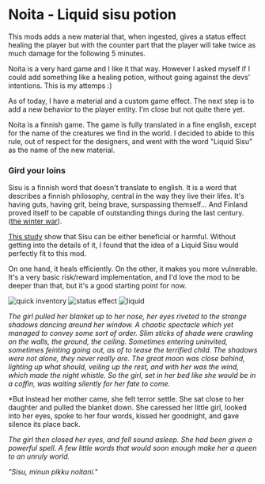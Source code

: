 # Noita - Liquid sisu potion

This mods adds a new material that, when ingested, gives a status effect healing the player but with the counter part that the player will take twice as much damage for the following 5 minutes.


Noita is a very hard game and I like it that way. However I asked myself if I could add something like a healing potion, without going against the devs' intentions.
This is my attemps :)

As of today, I have a material and a custom game effect. The next step is to add a new behavior to the player entity. I'm close but not quite there yet.

Noita is a finnish game. The game is fully translated in a fine english, except for the name of the creatures we find in the world. I decided to abide to this rule, out of respect for the designers, and went with the word "Liquid Sisu" as the name of the new material.

### Gird your loins

Sisu is a finnish word that doesn't translate to english. It is a word that describes a finnish philosophy, central in the way they live their lifes. It's having guts, having grit, being brave, surspassing themself... And Finland proved itself to be capable of outstanding things during the last century. ([the winter war](https://en.wikipedia.org/wiki/Winter_War)).

[This study](https://www.ncbi.nlm.nih.gov/pmc/articles/PMC9667267/) show that Sisu can be either beneficial or harmful. Without getting into the details of it, I found that the idea of a Liquid Sisu would perfectly fit to this mod.

On one hand, it heals efficiently. On the other, it makes you more vulnerable. It's a very basic risk/reward implementation, and I'd love the mod to be deeper than that, but it's a good starting point for now.

![quick inventory](https://i.imgur.com/f1aIJ95.png)
![status effect](https://i.imgur.com/QP4F7II.png)
![liquid](https://i.imgur.com/QD813MC.png)

*The girl pulled her blanket up to her nose, her eyes riveted to the strange shadows dancing around her window. A chaotic spectacle which yet managed to convey some sort of order. Slim sticks of shade were crawling on the walls, the ground, the ceiling. Sometimes entering uninvited, sometimes feinting going out, as of to tease the terrified child. The shadows were not alone, they never really are. The great moon was close behind, lighting up what should, veiling up the rest, and with her was the wind, which made the night whistle. So the girl, set in her bed like she would be in a coffin, was waiting silently for her fate to come.*

*But instead her mother came, she felt terror settle. She sat close to her daughter and pulled the blanket down. She caressed her little girl, looked into her eyes, spoke to her four words, kissed her goodnight, and gave silence its place back.

*The girl then closed her eyes, and fell sound asleep. She had been given a powerful spell. A few little words that would soon enough make her a queen to an unruly world.*

*"Sisu, minun pikku noitani."*
